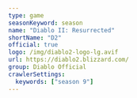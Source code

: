 ```yaml
---
type: game
seasonKeyword: season
name: "Diablo II: Resurrected"
shortName: "D2"
official: true
logo: /img/diablo2-logo-lg.avif
url: https://diablo2.blizzard.com/
group: Diablo Official
crawlerSettings:
  keywords: ["season 9"]
---
```

